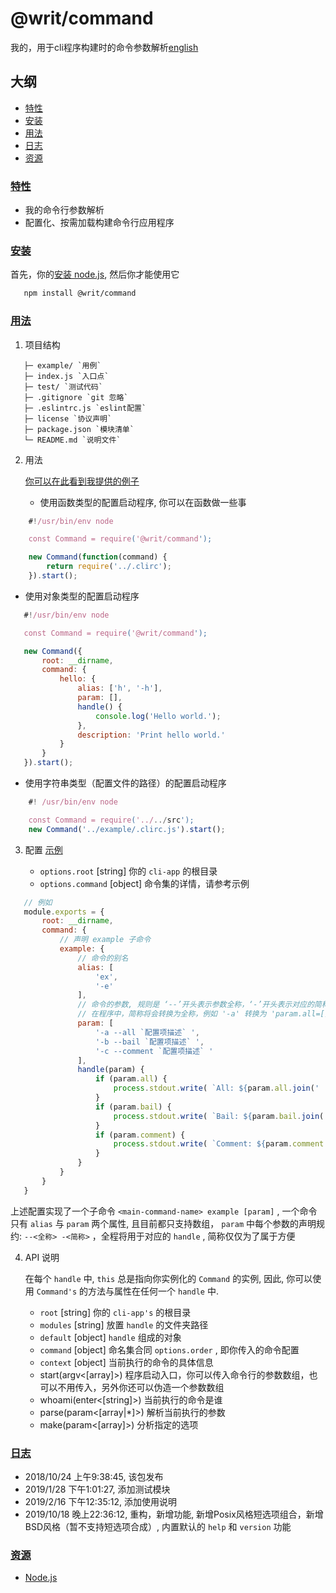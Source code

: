 # @writ/command

我的，用于cli程序构建时的命令参数解析[english](./readme.md)

## 大纲

* [特性](#features)
* [安装](#install)
* [用法](#usage)
* [日志](#changelog)
* [资源](#resources)

### [特性](#features)

* 我的命令行参数解析
* 配置化、按需加载构建命令行应用程序

### [安装](#install)

首先，你的[安装 node.js](https://github.com/tianlugang/docs/blob/master/en/installNodeJS.MD), 然后你才能使用它

``` sh
   npm install @writ/command
```

### [用法](#usage)

1. 项目结构

``` text
   ├─ example/ `用例` 
   ├─ index.js `入口点` 
   ├─ test/ `测试代码` 
   ├─ .gitignore `git 忽略` 
   ├─ .eslintrc.js `eslint配置` 
   ├─ license `协议声明` 
   ├─ package.json `模块清单` 
   └─ README.md `说明文件` 
```

2. 用法

   [你可以在此看到我提供的例子](./example)
   * 使用函数类型的配置启动程序, 你可以在函数做一些事

``` javascript
    #!/usr/bin/env node

    const Command = require('@writ/command');

    new Command(function(command) {
        return require('../.clirc');
    }).start();
```

   * 使用对象类型的配置启动程序

``` javascript
   #!/usr/bin/env node

   const Command = require('@writ/command');

   new Command({
       root: __dirname,
       command: {
           hello: {
               alias: ['h', '-h'],
               param: [],
               handle() {
                   console.log('Hello world.');
               },
               description: 'Print hello world.'
           }
       }
   }).start();
```

   * 使用字符串类型（配置文件的路径）的配置启动程序

``` javascript
    #! /usr/bin/env node

    const Command = require('../../src');
    new Command('../example/.clirc.js').start();
```

3. 配置 [示例](./example/.clirc.js)

   * `options.root` [string] 你的 `cli-app` 的根目录
   * `options.command` [object] 命令集的详情，请参考示例

``` javascript
   // 例如
   module.exports = {
       root: __dirname,
       command: {
           // 声明 example 子命令
           example: {
               // 命令的别名
               alias: [
                   'ex',
                   '-e'
               ],
               // 命令的参数, 规则是 ‘--’开头表示参数全称，‘-’开头表示对应的简称
               // 在程序中，简称将会转换为全称，例如 '-a' 转换为 'param.all=[]'
               param: [
                   '-a --all `配置项描述` ',
                   '-b --bail `配置项描述` ',
                   '-c --comment `配置项描述` '
               ],
               handle(param) {
                   if (param.all) {
                       process.stdout.write( `All: ${param.all.join(' ')}\n` );
                   }
                   if (param.bail) {
                       process.stdout.write( `Bail: ${param.bail.join(' ')}\n` );
                   }
                   if (param.comment) {
                       process.stdout.write( `Comment: ${param.comment.join(' ')}\n` );
                   }
               }
           }
       }
   }
```

   上述配置实现了一个子命令 `<main-command-name> example [param]` , 一个命令只有 `alias` 与 `param` 两个属性, 且目前都只支持数组， `param` 中每个参数的声明规约: `--<全称> -<简称>` ，全程将用于对应的 `handle` , 简称仅仅为了属于方便

4. API 说明

   在每个 `handle` 中, `this` 总是指向你实例化的 `Command` 的实例, 因此, 你可以使用 `Command's` 的方法与属性在任何一个 `handle` 中.

   * `root` [string] 你的 `cli-app's` 的根目录
   * `modules` [string] 放置 `handle` 的文件夹路径
   * `default` [object] `handle` 组成的对象
   * `command` [object] 命名集合同 `options.order` , 即你传入的命令配置
   * `context` [object] 当前执行的命令的具体信息
   * start(argv<[array]>) 程序启动入口，你可以传入命令行的参数数组，也可以不用传入，另外你还可以伪造一个参数数组
   * whoami(enter<[string]>) 当前执行的命令是谁
   * parse(param<[array|*]>) 解析当前执行的参数
   * make(param<[array]>) 分析指定的选项

### [日志](#changelog)

* 2018/10/24 上午9:38:45, 该包发布
* 2019/1/28 下午1:01:27, 添加测试模块
* 2019/2/16 下午12:35:12, 添加使用说明
* 2019/10/18 晚上22:36:12, 重构，新增功能, 新增Posix风格短选项组合，新增BSD风格（暂不支持短选项合成）, 内置默认的 `help` 和 `version` 功能

### [资源](#resources)

* [Node.js](https://nodejs.org/en/)

